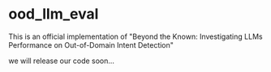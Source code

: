 # ood_llm_eval
This is an official implementation of "Beyond the Known: Investigating LLMs Performance on Out-of-Domain Intent Detection"

we will release our code soon...
